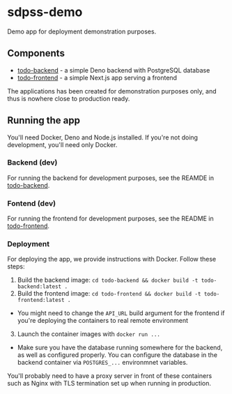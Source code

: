 # sdpss-demo

Demo app for deployment demonstration purposes.

## Components

* [todo-backend](./todo-backend) - a simple Deno backend with PostgreSQL database
* [todo-frontend](./todo-frontend) - a simple Next.js app serving a frontend

The applications has been created for demonstration purposes only, and thus is nowhere close to production ready.

## Running the app

You'll need Docker, Deno and Node.js installed. If you're not doing development, you'll need only Docker.

### Backend (dev)

For running the backend for development purposes, see the REAMDE in [todo-backend](./todo-backend).

### Fontend (dev)

For running the frontend for development purposes, see the README in [todo-frontend](./todo-frontend).

### Deployment

For deploying the app, we provide instructions with Docker. Follow these steps:

1. Build the backend image: `cd todo-backend && docker build -t todo-backend:latest .`
2. Build the frontend image: `cd todo-frontend && docker build -t todo-frontend:latest .`
  * You might need to change the `API_URL` build argument for the frontend if you're deploying the containers to real remote environment
3. Launch the container images with `docker run ...`
  * Make sure you have the database running somewhere for the backend, as well as configured properly. You can configure the database in the backend container via `POSTGRES_...` environmnet variables.

You'll probably need to have a proxy server in front of these containers such as Nginx with TLS termination set up when running in production.

